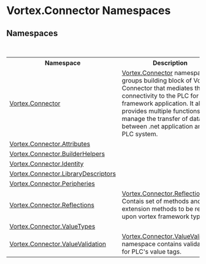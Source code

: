 # Vortex.Connector Namespaces

## Namespaces
&nbsp;<table><tr><th>Namespace</th><th>Description</th></tr><tr><td><a href="N_Vortex_Connector.md">Vortex.Connector</a></td><td><a href="N_Vortex_Connector.md">Vortex.Connector</a> namespace groups building block of Vortex Connector that mediates the connectivity to the PLC for vortex framework application. It also provides multiple functions to manage the transfer of data between .net application and PLC system.</td></tr><tr><td><a href="N_Vortex_Connector_Attributes.md">Vortex.Connector.Attributes</a></td><td></td></tr><tr><td><a href="N_Vortex_Connector_BuilderHelpers.md">Vortex.Connector.BuilderHelpers</a></td><td></td></tr><tr><td><a href="N_Vortex_Connector_Identity.md">Vortex.Connector.Identity</a></td><td></td></tr><tr><td><a href="N_Vortex_Connector_LibraryDescriptors.md">Vortex.Connector.LibraryDescriptors</a></td><td></td></tr><tr><td><a href="N_Vortex_Connector_Peripheries.md">Vortex.Connector.Peripheries</a></td><td></td></tr><tr><td><a href="N_Vortex_Connector_Reflections.md">Vortex.Connector.Reflections</a></td><td><a href="N_Vortex_Connector_Reflections.md">Vortex.Connector.Reflections</a> Contais set of methods and extension methods to be reflect upon vortex framework types.</td></tr><tr><td><a href="G_Vortex_Connector_ValueTypes.md">Vortex.Connector.ValueTypes</a></td><td></td></tr><tr><td><a href="N_Vortex_Connector_ValueValidation.md">Vortex.Connector.ValueValidation</a></td><td><a href="N_Vortex_Connector_ValueValidation.md">Vortex.Connector.ValueValidation</a> namespace contains validators for PLC's value tags.</td></tr></table>&nbsp;
